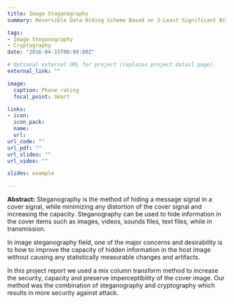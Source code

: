 ```yaml
---
title: Image Steganography
summary: Reversible Data Hiding Scheme Based on 3-Least Significant Bits and Mix Column Transform.

tags:
- Image Steganography
- Cryptography
date: "2016-04-15T00:00:00Z"

# Optional external URL for project (replaces project detail page).
external_link: ""

image:
  caption: Phone rating
  focal_point: Smart

links:
- icon: 
  icon_pack: 
  name: 
  url: 
url_code: ""
url_pdf: ""
url_slides: ""
url_video: ""

slides: example

---
```


**Abstract:**
Steganography is the method of hiding a message signal in a cover signal, while minimizing any distortion of the cover signal and increasing the capacity. Steganography can be used to hide information in the cover items such as images, videos, sounds files, text files, while in transmission.

In image steganography field, one of the major concerns and desirability is to how to improve the capacity of hidden information in the host image
without causing any statistically measurable changes and artifacts.

In this project report we used a mix column transform method to increase the security, capacity and preserve imperceptibility of the cover image. Our method was the combination of steganography and cryptography which results in more security against attack.